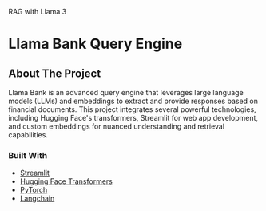 RAG with Llama 3

# Llama Bank Query Engine

## About The Project
Llama Bank is an advanced query engine that leverages large language models (LLMs) and embeddings to extract and provide responses based on financial documents. This project integrates several powerful technologies, including Hugging Face's transformers, Streamlit for web app development, and custom embeddings for nuanced understanding and retrieval capabilities.

### Built With
- [Streamlit](https://streamlit.io/)
- [Hugging Face Transformers](https://huggingface.co/docs/transformers/index)
- [PyTorch](https://pytorch.org/)
- [Langchain](https://github.com/langchain/langchain)
